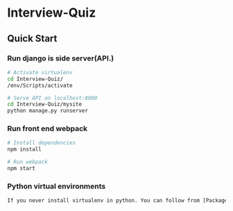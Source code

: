 # Interview-Quiz

## Quick Start

### Run django is side server(API.)

```bash
# Activate virtualenv
cd Interview-Quiz/
/env/Scripts/activate

# Serve API on localhost:8000
cd Interview-Quiz/mysite
python manage.py runserver
```

### Run front end webpack

```bash
# Install dependencies
npm install

# Run webpack
npm start
```

### Python virtual environments
```bash
If you never install virtualenv in python. You can follow from [Packages using pip and virtual environments] (https://packaging.python.org/guides/installing-using-pip-and-virtual-environments/)
```
